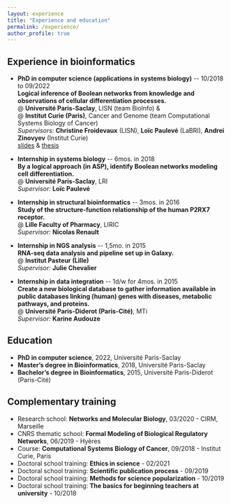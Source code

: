 ```yaml
---
layout: experience
title: "Experience and education"
permalink: /experience/
author_profile: true
---
```


## Experience in bioinformatics

* **<important>PhD in computer science (applications in systems biology)</important>** -- 10/2018 to 09/2022  
**<emphasis>Logical inference of Boolean networks from knowledge and observations of cellular differentiation processes.</emphasis>**  
@ **Université Paris-Saclay**, LISN (team BioInfo) &  
@ **Institut Curie (Paris)**, Cancer and Genome (team Computational Systems Biology of Cancer)  
*Supervisors:* **Christine Froidevaux** (LISN), **Loïc Paulevé** (LaBRI), **Andrei Zinovyev** (Institut Curie)  
[slides](../files/2022-09_soutenance.pdf) & [thesis](../files/manuscrit.pdf)

* **<important>Internship in systems biology</important>** -- 6mos. in 2018  
**<emphasis>By a logical approach (in ASP), identify Boolean networks modeling cell differentiation.</emphasis>**  
@ **Université Paris-Saclay**, LRI  
*Supervisor:* **Loïc Paulevé**

* **<important>Internship in structural bioinformatics</important>** -- 3mos. in 2016  
**<emphasis>Study of the structure-function relationship of the human P2RX7 receptor.</emphasis>**  
@ **Lille Faculty of Pharmacy**, LIRIC  
*Supervisor:* **Nicolas Renault**

* **<important>Internship in NGS analysis</important>** -- 1,5mo. in 2015  
**<emphasis>RNA-seq data analysis and pipeline set up in Galaxy.</emphasis>**  
@ **Institut Pasteur (Lille)**  
*Supervisor:* **Julie Chevalier**

* **<important>Internship in data integration</important>** -- 1d/w for 4mos. in 2015  
**<emphasis>Create a new biological database to gather information available in public databases linking (human) genes with diseases, metabolic pathways, and proteins.</emphasis>**  
@ **Université Paris-Diderot (Paris-Cité)**, MTi  
*Supervisor:* **Karine Audouze**


## Education

* **PhD in computer science**,
2022, Université Paris-Saclay
* **Master’s degree in Bioinformatics**,
2018, Université Paris-Saclay
* **Bachelor’s degree in Bioinformatics**,
2015, Université Paris-Diderot (Paris-Cité)


## Complementary training

* Research school:
**Networks and Molecular Biology**,
03/2020 - CIRM, Marseille
* CNRS thematic school:
**Formal Modeling of Biological Regulatory Networks**,
06/2019 - Hyères
* Course:
**Computational Systems Biology of Cancer**,
09/2018 - Institut Curie, Paris
* Doctoral school training:
**Ethics in science** - 02/2021
* Doctoral school training:
**Scientific publication process** -  09/2019
* Doctoral school training:
**Methods for science popularization** - 10/2019
* Doctoral school training:
**The basics for beginning teachers at university** - 10/2018

